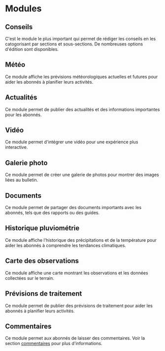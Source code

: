 # Modules

## Conseils
C'est le module le plus important qui permet de rédiger les conseils en les catogorisant par sections et sous-sections. De nombreuses options d'édition sont disponibles.

## Météo
Ce module affiche les prévisions météorologiques actuelles et futures pour aider les abonnés à planifier leurs activités.

## Actualités
Ce module permet de publier des actualités et des informations importantes pour les abonnés.

## Vidéo
Ce module permet d'intégrer une vidéo pour une expérience plus interactive.

## Galerie photo
Ce module permet de créer une galerie de photos pour montrer des images liées au bulletin.

## Documents
Ce module permet de partager des documents importants avec les abonnés, tels que des rapports ou des guides.

## Historique pluviométrie
Ce module affiche l'historique des précipitations et de la température pour aider les abonnés à comprendre les tendances climatiques.

## Carte des observations
Ce module affiche une carte montrant les observations et les données collectées sur le terrain.

## Prévisions de traitement
Ce module permet de publier des prévisions de traitement pour aider les abonnés à planifier leurs activités.

## Commentaires
Ce module permet aux abonnés de laisser des commentaires. Voir la section [commentaires](/posts/comments.md) pour plus d'informations.